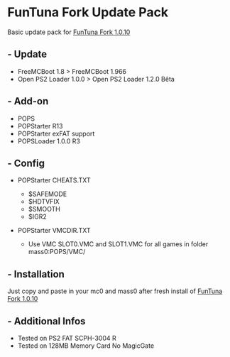 # FunTuna Fork Update Pack

Basic update pack for [FunTuna Fork 1.0.10](https://github.com/israpps/Funtuna-Fork)

## - Update

  * FreeMCBoot 1.8 > FreeMCBoot 1.966
  * Open PS2 Loader 1.0.0 > Open PS2 Loader 1.2.0 Bêta
    
## - Add-on

  * POPS
  * POPStarter R13
  * POPStarter exFAT support
  * POPSLoader 1.0.0 R3
    
## - Config

  * POPStarter CHEATS.TXT
    * $SAFEMODE
    * $HDTVFIX
    * $SMOOTH
    * $IGR2
 
  * POPStarter VMCDIR.TXT
    * Use VMC SLOT0.VMC and SLOT1.VMC for all games in folder mass0:POPS/VMC/
   
## - Installation

Just copy and paste in your mc0 and mass0 after fresh install of [FunTuna Fork 1.0.10](https://github.com/israpps/Funtuna-Fork)

## - Additional Infos

  * Tested on PS2 FAT SCPH-3004 R
  * Tested on 128MB Memory Card No MagicGate

